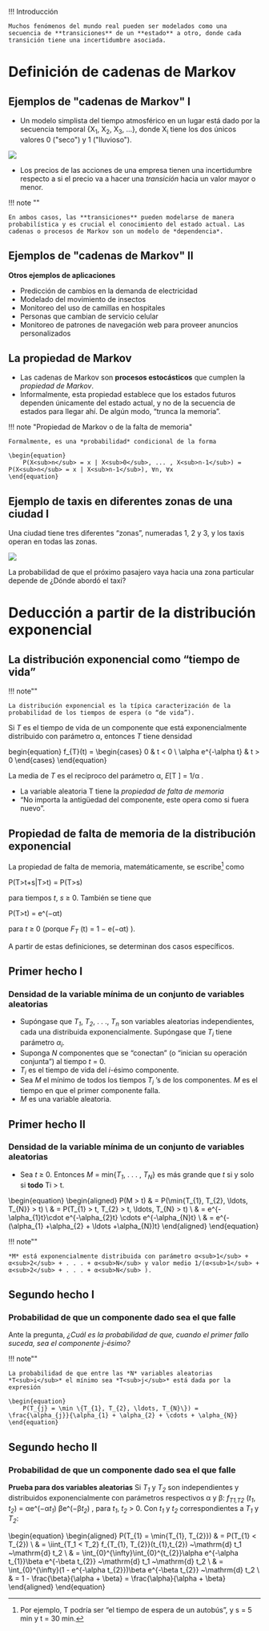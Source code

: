 !!! Introducción

    Muchos fenómenos del mundo real pueden ser modelados como una secuencia de **transiciones** de un **estado** a otro, donde cada transición tiene una incertidumbre asociada.

# Definición de cadenas de Markov

## Ejemplos de "cadenas de Markov" I

* Un modelo simplista del tiempo atmosférico en un lugar está dado por la secuencia temporal {X<sub>1</sub>, X<sub>2</sub>, X<sub>3</sub>, ...}, donde X<sub>i</sub> tiene los dos únicos valores 0 ("seco") y 1 ("lluvioso").

![](18_modelo_simplista_tiempo.svg)

* Los precios de las acciones de una empresa tienen una incertidumbre respecto a si el precio va a hacer una *transición* hacia un valor mayor o menor.

!!! note ""

    En ambos casos, las **transiciones** pueden modelarse de manera probabilística y es crucial el conocimiento del estado actual. Las cadenas o procesos de Markov son un modelo de *dependencia*.

## Ejemplos de "cadenas de Markov" II

**Otros ejemplos de aplicaciones**
* Predicción de cambios en la demanda de electricidad
* Modelado del movimiento de insectos
* Monitoreo del uso de camillas en hospitales
* Personas que cambian de servicio celular
* Monitoreo de patrones de navegación web para proveer anuncios personalizados

## La propiedad de Markov

* Las cadenas de Markov son **procesos estocásticos** que cumplen la *propiedad de Markov*.
* Informalmente, esta propiedad establece que los estados futuros dependen únicamente del estado actual, y no de la secuencia de estados para llegar ahí. De algún modo, “trunca la memoria”.

!!! note "Propiedad de Markov o de la falta de memoria"

    Formalmente, es una *probabilidad* condicional de la forma
    
    \begin{equation}
        P(X<sub>n</sub> = x | X<sub>0</sub>, ... , X<sub>n-1</sub>) = P(X<sub>n</sub> = x | X<sub>n-1</sub>), ∀n, ∀x
    \end{equation}

## Ejemplo de taxis en diferentes zonas de una ciudad I

Una ciudad tiene tres diferentes “zonas”, numeradas 1, 2 y 3, y los taxis operan en todas
las zonas.

![](18_estados_zonas.svg)

La probabilidad de que el próximo pasajero vaya hacia una zona particular depende de ¿Dónde abordó el taxi?

# Deducción a partir de la distribución exponencial

## La distribución exponencial como “tiempo de vida”

!!! note""

    La distribución exponencial es la típica caracterización de la probabilidad de los tiempos de espera (o “de vida”).

Si *T* es el tiempo de vida de un componente que está exponencialmente distribuido con parámetro α, entonces *T* tiene densidad

begin{equation}
  f_{T}(t) = 
  \begin{cases}
  0 					& t < 0 \\
  \alpha e^{-\alpha t} 	& t > 0 
  \end{cases}
\end{equation}

La media de *T* es el recíproco del parámetro α, *E*[T ] = 1/α .
* La variable aleatoria T tiene la *propiedad de falta de memoria*
* “No importa la antigüedad del componente, este opera como si fuera nuevo”.

## Propiedad de falta de memoria de la distribución exponencial

La propiedad de falta de memoria, matemáticamente, se escribe[^1] como

P(T>t+s|T>t) = P(T>s)

para tiempos *t*, *s* ≥ 0. También se tiene que

P(T>t) = e^(−αt)

para *t* ≥ 0 (porque *F<sub>T</sub>* (t) = 1 − e(−αt) ).

A partir de estas definiciones, se determinan dos casos específicos.

[^1]: Por ejemplo, T podría ser “el tiempo de espera de un autobús”, y s = 5 min y t = 30 min.

## Primer hecho I
### Densidad de la variable mínima de un conjunto de variables aleatorias

* Supóngase que *T<sub>1</sub>*, *T<sub>2</sub>*, . . ., *T<sub>n</sub>* son variables aleatorias independientes, cada una
distribuida exponencialmente. Supóngase que *T<sub>i</sub>* tiene parámetro *α<sub>i</sub>*.
* Suponga *N* componentes que se “conectan” (o “inician su operación conjunta”) al tiempo *t* = 0.
* *T<sub>i</sub>* es el tiempo de vida del *i*-ésimo componente.
* Sea *M* el mínimo de todos los tiempos *T<sub>i</sub>* ’s de los componentes. *M* es el tiempo en que el primer componente falla.
* *M* es una variable aleatoria.

## Primer hecho II
### Densidad de la variable mínima de un conjunto de variables aleatorias

* Sea *t* ≥ 0. Entonces *M* = min{*T<sub>1</sub>*, . . . , *T<sub>N</sub>*} es más grande que *t* si y solo si **todo** Ti > t.

\begin{equation} 
\begin{aligned}
  P(M > t) & = P(\min\{T_{1}, T_{2}, \ldots, T_{N}\} > t) \\
  & = P(T_{1} > t, T_{2} > t, \ldots, T_{N} > t) \\
  & = e^{-\alpha_{1}t}\cdot e^{-\alpha_{2}t} \cdots e^{-\alpha_{N}t} \\
  & = e^{-(\alpha_{1} +\alpha_{2} + \ldots +\alpha_{N})t}
\end{aligned} 
\end{equation}

!!! note""

    *M* está exponencialmente distribuida con parámetro α<sub>1</sub> + α<sub>2</sub> + . . . + α<sub>N</sub> y valor medio 1/(α<sub>1</sub> + α<sub>2</sub> + . . . + α<sub>N</sub> ).

## Segundo hecho I
### Probabilidad de que un componente dado sea el que falle

Ante la pregunta,
    *¿Cuál es la probabilidad de que, cuando el primer fallo suceda, sea el componente
    j-ésimo?*

!!! note""

    La probabilidad de que entre las *N* variables aleatorias *T<sub>i</sub>* el mínimo sea *T<sub>j</sub>* está dada por la expresión

    \begin{equation}
        P(T_{j} = \min \{T_{1}, T_{2}, \ldots, T_{N}\}) = \frac{\alpha_{j}}{\alpha_{1} + \alpha_{2} + \cdots + \alpha_{N}}
    \end{equation}

## Segundo hecho II
### Probabilidad de que un componente dado sea el que falle

**Prueba para dos variables aleatorias**
Si *T<sub>1</sub>* y *T<sub>2</sub>* son independientes y distribuidos exponencialmente con parámetros
respectivos α y β: *f<sub>T1,T2</sub>* (*t<sub>1</sub>*, *t<sub>2</sub>*) = αe^(−α*t<sub>1</sub>*) βe^(−β*t<sub>2</sub>*) , para *t<sub>1</sub>*, *t<sub>2</sub>* > 0. Con *t<sub>1</sub>* y *t<sub>2</sub>*
correspondientes a *T<sub>1</sub>* y *T<sub>2</sub>*:

\begin{equation} 
\begin{aligned}
  P(T_{1} = \min\{T_{1}, T_{2}\}) & = P(T_{1} < T_{2}) \\
  	& = \iint_{T_1 < T_2} f_{T_{1}, T_{2}}(t_{1},t_{2}) ~\mathrm{d} t_1 ~\mathrm{d} t_2 \\
  	& = \int_{0}^{\infty}\int_{0}^{t_{2}}\alpha e^{-\alpha t_{1}}\beta e^{-\beta t_{2}} ~\mathrm{d} t_1 ~\mathrm{d} t_2 \\
  	& = \int_{0}^{\infty}(1 - e^{-\alpha t_{2}})\beta e^{-\beta t_{2}} ~\mathrm{d} t_2 \\
 	& = 1 - \frac{\beta}{\alpha + \beta} = \frac{\alpha}{\alpha + \beta} 
\end{aligned} 
\end{equation}